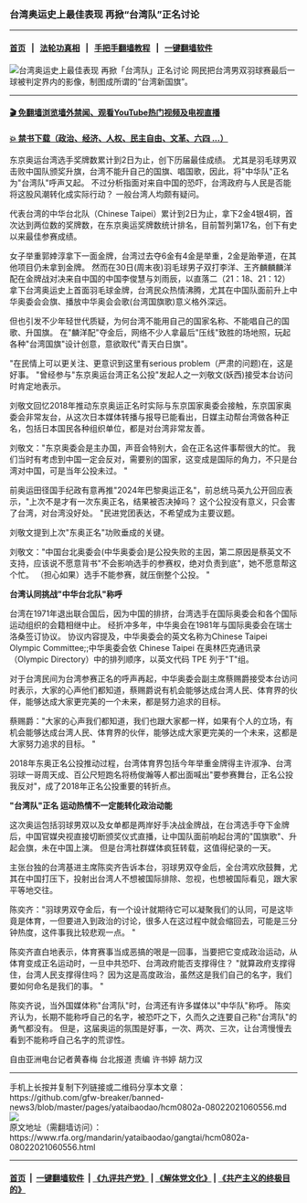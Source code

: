 ### 台湾奥运史上最佳表现 再掀“台湾队”正名讨论
------------------------

#### [首页](https://github.com/gfw-breaker/banned-news3/blob/master/README.md) &nbsp;&nbsp;|&nbsp;&nbsp; [法轮功真相](https://github.com/begood0513/basic/blob/master/README.md)  &nbsp;&nbsp;|&nbsp;&nbsp; [手把手翻墙教程](https://github.com/gfw-breaker/guides/wiki)  &nbsp;&nbsp;|&nbsp;&nbsp; [一键翻墙软件](https://github.com/gfw-breaker/nogfw/blob/master/README.md)  



<div id="headerimg">
 <img alt="台湾奥运史上最佳表现 再掀「台湾队」正名讨论" src="https://www.rfa.org/mandarin/yataibaodao/gangtai/hcm0802a-08022021060556.html/@@images/4e2b2b43-90b6-4f2b-b64e-a57ed6daeb30.jpeg" title="台湾奥运史上最佳表现 再掀「台湾队」正名讨论"/>
 <span class="lead_image_caption">
  网民把台湾男双羽球赛最后一球被判定界内的影像，制图成所谓的“台湾新国旗”。
 </span>
 <!-- zoomattribute -->
</div>

<hr/>


#### [ 🎬  免翻墙浏览墙外禁闻、观看YouTube热门视频及电视直播](https://github.com/gfw-breaker/HelloWorld)

#### [ 💥  禁书下载（政治、经济、人权、民主自由、文革、六四 ...）](https://github.com/gfw-breaker/books/blob/master/README.md)

<div id="storytext">
 <p style="font-weight: 400;">
  东京奥运台湾选手奖牌数累计到2日为止，创下历届最佳成绩。
  <span>
  </span>
  尤其是羽毛球男双击败中国队颁奖升旗，台湾不能升自己的国旗、唱国歌，因此，将"中华队"正名为"台湾队"呼声又起。
  <span>
  </span>
  不过分析指面对来自中国的恐吓，台湾政府与人民是否能将这股风潮转化成实际行动？
  <span>
  </span>
  一般台湾人均颇有疑问。
 </p>
 <p style="font-weight: 400;">
  代表台湾的中华台北队（Chinese Taipei）累计到2日为止，拿下2金4银4铜，首次达到两位数的奖牌数，在东京奥运奖牌数统计排名，目前暂列第17名，创下有史以来最佳参赛成绩。
 </p>
 <p style="font-weight: 400;">
  女子举重郭婞淳拿下一面金牌，台湾过去夺6金有4金是举重，2金是跆拳道，在其他项目仍未拿到金牌。
  <span>
  </span>
  然而在30日(周末夜)羽毛球男子双打李洋、王齐麟麟麟洋配在金牌战对决来自中国的中国李俊慧与刘雨辰，以直落二（21：18、21：12）拿下台湾奥运史上首面羽毛球金牌，台湾民众热情沸腾，尤其在中国队面前升上中华奥委会会旗、播放中华奥会会歌(台湾国旗歌)意义格外深远。
 </p>
 <p style="font-weight: 400;">
  但也引发不少年轻世代质疑，为何台湾不能用自己的国家名称、不能唱自己的国歌、升国旗。
  <span>
  </span>
  在"麟洋配"夺金后，网络不少人拿最后"压线"致胜的场地照，玩起各种"台湾国旗"设计创意，意欲取代"青天白日旗"。
 </p>
 <p style="font-weight: 400;">
  "在民情上可以更关注、更意识到这里有serious problem（严肃的问题)在，这是好事。
  <span>
  </span>
  "曾经参与"东京奥运台湾正名公投"发起人之一刘敬文(妖西)接受本台访问时肯定地表示。
 </p>
 <p style="font-weight: 400;">
  刘敬文回忆2018年推动东京奥运正名时实际与东京国家奥委会接触，东京国家奥委会非常友台，从这次日本媒体转播与报导已能看出，日媒主动帮台湾做各种正名，包括日本国民各种组织单位，都是对台湾非常友善。
 </p>
 <p style="font-weight: 400;">
  刘敬文："东京奥委会是主办国，声音会特别大，会在正名这件事帮很大的忙。
  <span>
  </span>
  我们当时有考虑到中国一定会反对，需要别的国家，这变成是国际的角力，不只是台湾对中国，可是当年公投未过。
  <span>
  </span>
  "
 </p>
 <p style="font-weight: 400;">
  前奥运田径国手纪政有意再推"2024年巴黎奥运正名"，前总统马英九公开回应表示，"上次不是才有一次东奥正名，结果被否决掉吗？
  <span>
  </span>
  这个公投没有意义，只会害了台湾，对台湾没好处。
  <span>
  </span>
  "民进党团表达，不希望成为主要议题。
 </p>
 <p style="font-weight: 400;">
  刘敬文提到上次"东奥正名"功败垂成的关键。
 </p>
 <p style="font-weight: 400;">
  刘敬文："中国台北奥委会(中华奥委会)是公投失败的主因，第二原因是蔡英文不支持，应该说不愿意背书"不会影响选手的参赛权，绝对负责到底"，她不愿意帮这个忙。
  <span>
  </span>
  （担心如果）选手不能参赛，就压倒整个公投。
  <span>
  </span>
  "
 </p>
 <p style="font-weight: 400;">
  <strong>
   台湾认同挑战"中华台北队"称呼
  </strong>
 </p>
 <p style="font-weight: 400;">
  台湾在1971年退出联合国后，因为中国的排挤，台湾选手在国际奥委会和各个国际运动组织的会籍相继中止。
  <span>
  </span>
  经折冲多年，中华奥会在1981年与国际奥委会在瑞士洛桑签订协议。
  <span>
  </span>
  协议内容提及，中华奥委会的英文名称为Chinese Taipei Olympic Committee;;中华奥委会依
  <span>
  </span>
  Chinese Taipei
  <span>
  </span>
  在奥林匹克通讯录（Olympic Directory）中的排列顺序，以英文代码
  <span>
  </span>
  TPE
  <span>
  </span>
  列于"T"组。
 </p>
 <p style="font-weight: 400;">
  对于台湾民间为台湾参赛正名的呼声再起，中华奥委会副主席蔡赐爵接受本台访问时表示，大家的心声他们都知道，蔡赐爵说有机会能够达成台湾人民、体育界的伙伴，能够达成大家更完美的一个未来，都是努力追求的目标。
 </p>
 <p style="font-weight: 400;">
  蔡赐爵："大家的心声我们都知道，我们也跟大家都一样，如果有个人的立场，有机会能够达成台湾人民、体育界的伙伴，能够达成大家更完美的一个未来，这都是大家努力追求的目标。
  <span>
  </span>
  "
 </p>
 <p style="font-weight: 400;">
  2018年东奥正名公投推动过程，台湾体育界包括今年举重金牌得主许淑净、台湾羽球一哥周天成、百公尺短跑名将杨俊瀚等人都出面喊出"要参赛舞台，正名公投我反对"，成了2018年正名公投重要的转折点。
 </p>
 <p style="font-weight: 400;">
  <strong>
   "台湾队"正名 运动热情不一定能转化政治动能
  </strong>
 </p>
 <p style="font-weight: 400;">
  这次奥运包括羽球男双以及女单都是两岸好手决战金牌战，在台湾选手夺下金牌后，中国官媒央视直接切断颁奖仪式直播，让中国队面前响起台湾的"国旗歌"、升起会旗，未在中国上演。
  <span>
  </span>
  但是台湾社群媒体疯狂转载，这值得纪录的一天。
 </p>
 <p style="font-weight: 400;">
  主张台独的台湾基进主席陈奕齐告诉本台，羽球男双夺金后，全台湾欢欣鼓舞，尤其在中国打压下，投射出台湾人不想被国际排除、忽视，也想被国际看见，跟大家平等地交往。
 </p>
 <p style="font-weight: 400;">
  陈奕齐："羽球男双夺金后，有一个设计就期待它可以凝聚我们的认同，可是这毕竟是体育，一但要进入到政治的讨论，很多人在这过程中就会缩回去，可能是三分钟热度，这件事我比较悲观一点。
  <span>
  </span>
  "
 </p>
 <p style="font-weight: 400;">
  陈奕齐直白地表示，体育赛事当成恶搞的哏是一回事，当要把它变成政治运动，从体育变成正名运动时，一旦中共恐吓、台湾政府能否支撑得住？
  <span>
  </span>
  "就算政府支撑得住，台湾人民支撑得住吗？
  <span>
  </span>
  因为这是高度政治，虽然这是我们自己的名字，我们要如何命名是我们的事。
  <span>
  </span>
  "
 </p>
 <p style="font-weight: 400;">
  陈奕齐说，当外国媒体称"台湾队"时，台湾还有许多媒体以"中华队"称呼。
  <span>
  </span>
  陈奕齐认为，长期不能称呼自己的名字，被恐吓之下，久而久之连要自己称"台湾队"的勇气都没有。
  <span>
  </span>
  但是，这届奥运的氛围是好事，一次、两次、三次，让台湾慢慢去看到不能称呼自己名字的荒谬性。
 </p>
 <p style="font-weight: 400;">
 </p>
 <p style="font-weight: 400;">
  自由亚洲电台记者黄春梅
  <span>
  </span>
  台北报道
  <span>
  </span>
  责编
  <span>
  </span>
  许书婷
  <span>
  </span>
  胡力汉
 </p>
 <p style="font-weight: 400;">
  <span>
  </span>
 </p>
</div>

<hr/>
手机上长按并复制下列链接或二维码分享本文章：<br/>
https://github.com/gfw-breaker/banned-news3/blob/master/pages/yataibaodao/hcm0802a-08022021060556.md <br/>
<a href='https://github.com/gfw-breaker/banned-news3/blob/master/pages/yataibaodao/hcm0802a-08022021060556.md'><img src='https://github.com/gfw-breaker/banned-news3/blob/master/pages/yataibaodao/hcm0802a-08022021060556.md.png'/></a> <br/>
原文地址（需翻墙访问）：https://www.rfa.org/mandarin/yataibaodao/gangtai/hcm0802a-08022021060556.html


------------------------
#### [首页](https://github.com/gfw-breaker/banned-news3/blob/master/README.md) &nbsp;|&nbsp; [一键翻墙软件](https://github.com/gfw-breaker/nogfw/blob/master/README.md) &nbsp;| [《九评共产党》](https://github.com/gfw-breaker/9ping.md/blob/master/README.md#九评之一评共产党是什么) | [《解体党文化》](https://github.com/gfw-breaker/jtdwh.md/blob/master/README.md) | [《共产主义的终极目的》](https://github.com/gfw-breaker/gczydzjmd.md/blob/master/README.md)


<img src='http://gfw-breaker.win/banned-news3/pages/yataibaodao/hcm0802a-08022021060556.md' width='0px' height='0px'/>